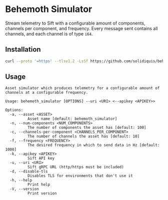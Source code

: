 # Behemoth Simulator

Stream telemetry to Sift with a configurable amount of components, channels per component, and frequency. Every message
sent contains all channels, and each channel is of type `i64`.

## Installation

```sh
curl --proto '=https' --tlsv1.2 -LsSf https://github.com/solidiquis/behemoth_simulator/releases/download/v0.1.0/behemoth_simulator-installer.sh | sh
```

## Usage

```
Asset simulator which produces telemetry for a configurable amount of channels at a configurable frequency.

Usage: behemoth_simulator [OPTIONS] --uri <URI> <--apikey <APIKEY>>

Options:
  -a, --asset <ASSET>
          Asset name [default: behemoth_simulator]
  -n, --num-components <NUM_COMPONENTS>
          The number of components the asset has [default: 100]
  -c, --channels-per-component <CHANNELS_PER_COMPONENT>
          The number of channels the asset has [default: 10]
  -f, --frequency <FREQUENCY>
          The desired frequency in which to send data in Hz [default: 1000]
  -k, --apikey <APIKEY>
          Sift API key
  -u, --uri <URI>
          Sift gRPC URL (http/https must be included)
  -d, --disable-tls
          Disables TLS for environments that don't use it
  -h, --help
          Print help
  -V, --version
          Print version
```
